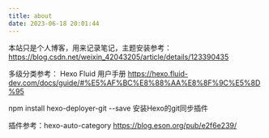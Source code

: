 ```yaml
---
title: about
date: 2023-06-18 20:01:44
---
```

本站只是个人博客，用来记录笔记，主题安装参考：https://blog.csdn.net/weixin_42043205/article/details/123390435

多级分类参考：
Hexo Fluid 用户手册  https://hexo.fluid-dev.com/docs/guide/#%E5%AF%BC%E8%88%AA%E8%8F%9C%E5%8D%95


npm install hexo-deployer-git --save
 安装Hexo的git同步插件

插件参考：hexo-auto-category    https://blog.eson.org/pub/e2f6e239/

